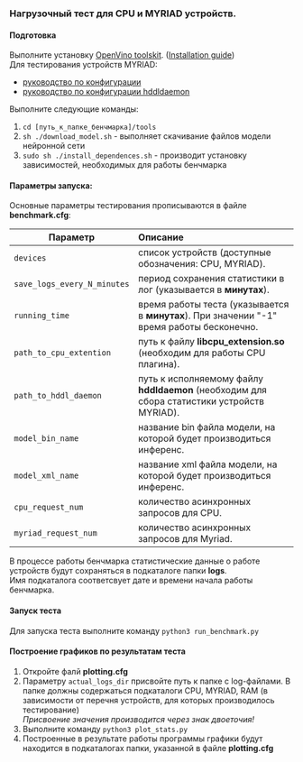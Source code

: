 ### Нагрузочный тест для CPU и MYRIAD устройств.  

#### Подготовка  
Выполните установку [OpenVino toolskit](https://docs.openvinotoolkit.org). ([Installation guide](https://docs.openvinotoolkit.org/latest/_docs_install_guides_installing_openvino_linux.html))  
Для тестирования устройств MYRIAD:
* [руководство по конфигурации](https://docs.openvinotoolkit.org/latest/_docs_install_guides_installing_openvino_linux_ivad_vpu.html)  
* [руководство по конфигурации hddldaemon](https://www.google.ru/url?sa=t&rct=j&q=&esrc=s&source=web&cd=5&ved=2ahUKEwjK1veQ18bnAhUKEJoKHUAZDbcQFjAEegQIAxAB&url=https%3A%2F%2Fdls.ieiworld.com%2FIEIWEB%2FMARKETING_MATERIAL%2Fmustang%2Finitial_daemon_for_utilization_and_temperture_monitoring.pdf&usg=AOvVaw2BXkf228JHa2_WkdqhSdGc)

Выполните следующие команды:  
1. `cd [путь_к_папке_бенчмарка]/tools`  
2. `sh ./download_model.sh`  - выполняет скачивание файлов модели нейронной сети  
3. `sudo sh ./install_dependences.sh` - производит установку зависимостей, необходимых для работы бенчмарка  

#### Параметры запуска:  
Основные параметры тестирования прописываются в файле **benchmark.cfg**:  

| Параметр                  | Описание                                                                                            |
| ------------------------- |:-------------------------------------------------------------------------------------------| 
|`devices`                  | список устройств (доступные обозначения: CPU, MYRIAD).                                      |
|`save_logs_every_N_minutes`| период сохранения статистики в лог (указывается в **минутах**).                            |
|`running_time`             | время работы теста (указывается в **минутах**). При значении "-1" время работы бесконечно. |
|`path_to_cpu_extention`    | путь к файлу **libcpu_extension.so** (необходим для работы CPU плагина).                   |
|`path_to_hddl_daemon`      | путь к исполняемому файлу **hddldaemon** (необходим для сбора статистики устройств MYRIAD).| 
|`model_bin_name`           | название bin файла модели, на которой будет производиться инференс.                        |
|`model_xml_name`           | название xml файла модели, на которой будет производиться инференс.                        |
|`cpu_request_num`          | количество асинхронных запросов для CPU.                                                   |
|`myriad_request_num`       | количество асинхронных запросов для Myriad.                                                |

В процессе работы бенчмарка статистические данные о работе устройств будут сохраняться в подкаталоге папки **logs**.  
Имя подкаталога соответсвует дате и времени начала работы бенчмарка.  

#### Запуск теста  
Для запуска теста выполните команду `python3 run_benchmark.py`

#### Построение графиков по результатам теста
1. Откройте фалй **plotting.cfg**  
2. Параметру `actual_logs_dir` присвойте путь к папке с log-файлами. В папке должны содержаться подкаталоги CPU, MYRIAD, RAM (в зависимости от перечня устройств, для которых производилось тестирование)  
   *Присвоение значения производится через знак двоеточия!*
3. Выполните команду  `python3 plot_stats.py`
4. Построенные в результате работы программы графики будут находится в подкаталогах папки, указанной в файле **plotting.cfg**  